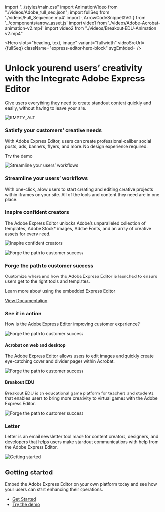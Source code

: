 import "../styles/main.css"
import AnimationVideo from "./videos/Adobe_full_seq.json";
import fullSeq from './videos/Full_Sequence.mp4'
import { ArrowCodeSnippetSVG } from '../components/arrow_asset.js'
import video1 from './videos/Adobe-Acrobat-animation-v2.mp4'
import video2 from "./videos/Breakout-EDU-Animation v2.mp4"

<Hero slots="heading, text, image" variant="fullwidth"  videoSrcUrl={fullSeq}   className="express-editor-hero-block" svgEmbded= <ArrowCodeSnippetSVG /> />

# Unlock yourend users’ creativity with the Integrate Adobe Express Editor

Give users everything they need to create standout content quickly and easily, without having to leave your site.

![EMPTY_ALT](./images/express_editor_bg.png)

<AnnouncementBlock slots="heading, text, button" className="announcement-embed-editor customer-need"/>

### Satisfy your customers’ creative needs

With Adobe Express Editor, users can create professional-caliber social posts, ads, banners, flyers, and more. No design experience required.

[Try the demo](https://adobe.io)

<TextBlock slots="image, heading,text" theme="lightest" headerElementType="h2" variantsTypePrimary='secondary' variantStyleFill = "outline" homeZigZag className="streamline_ability"/>

![Streamline your users’ workflows](./images/Express-Editor-Benefits-Blade-image.png)

### Streamline your users’ workflows

With one-click, allow users to start creating and editing creative projects within iframes on your site. All of the tools and content they need are in one place.

<TextBlock slots="heading,text,image" theme="lightest" headerElementType="h2" variantsTypePrimary='secondary' variantStyleFill = "outline"   homeZigZag className=" zigzag-cta-two streamline_ability"/>

### Inspire confident creators

The Adobe Express Editor unlocks Adobe’s unparalleled collection of templates, Adobe Stock* images, Adobe Fonts, and an array of creative assets for every need.

![Inspire confident creators](./images/Express-Editor-Benefits-Blade-image-two.png)

<TextBlock slots="image, heading,text" theme="lightest" headerElementType="h2" variantsTypePrimary='secondary' variantStyleFill = "outline" homeZigZag className="streamline_ability"/>

![Forge the path to customer success](./images/Express-Editor-Benefits-Blade-image-3.svg)

### Forge the path to customer success

Customize where and how the Adobe Express Editor is launched to ensure users get to the right tools and templates.

<AnnouncementBlock slots="text, button" theme="lightest" className="announcement-embed-editor"/>

Learn more about using the embedded Express Editor

[View Documentation](https://adobe.io)

<TextBlock slots="heading,text" theme="light" headerElementType="h2" variantsTypePrimary='secondary' variantStyleFill = "outline" homeZigZag className="streamline_ability customer-experience"/>

### See it in action

How is the Adobe Express Editor improving customer experience?

<Carousel slots="image,heading, text" repeat="3"  theme="light" className="carousel" videoArr={[video1,video2,video1]}/>

![Forge the path to customer success](./images/Express-Editor-Benefits-Blade-image-3.svg)

#### Acrobat on web and desktop

The Adobe Express Editor allows users to edit images and quickly create eye-catching cover and divider pages within Acrobat.

![Forge the path to customer success](./images/Express-Editor-Benefits-Blade-image-3.svg)

#### Breakout EDU

Breakout EDU is an educational game platform for teachers and students that enables users to bring more creativity to virtual games with the Adobe Express Editor.

![Forge the path to customer success](./images/Express-Editor-Benefits-Blade-image-3.svg)

### Letter

Letter is an email newsletter tool made for content creators, designers, and developers that helps users make standout communications with help from the Adobe Express Editor.

<SummaryBlock slots=" image , heading, text, buttons" className="getting-started summary-block" />

![Getting started](./images/Summary-Block-image.svg)

## Getting started

Embed the Adobe Express Editor on your own platform today and see how your users can start enhancing their operations.

- [Get Started](/quick-action)
- [Try the demo](https://adobe.io) 
